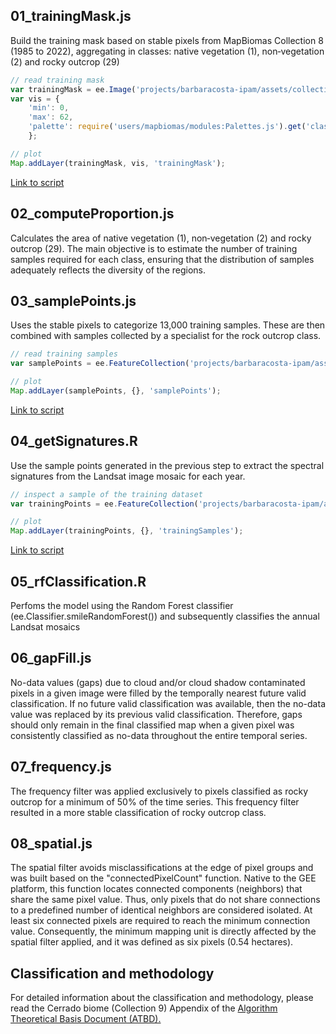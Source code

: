 ## 01_trainingMask.js
Build the training mask based on stable pixels from MapBiomas Collection 8 (1985 to 2022), aggregating in classes: native vegetation (1), non‑vegetation (2) and rocky outcrop (29)
```javascript
// read training mask
var trainingMask = ee.Image('projects/barbaracosta-ipam/assets/collection-9_rocky-outcrop/masks/cerrado_rockyTrainingMask_1985_2022_v3');
var vis = {
    'min': 0,
    'max': 62,
    'palette': require('users/mapbiomas/modules:Palettes.js').get('classification8')
    };

// plot 
Map.addLayer(trainingMask, vis, 'trainingMask'); 
```
[Link to script](https://code.earthengine.google.com/fd4301fbd5d9f35157e0267e3958d972)

## 02_computeProportion.js
Calculates the area of native vegetation (1), non‑vegetation (2) and rocky outcrop (29). The main objective is to estimate the number of training samples required for each class, ensuring that the distribution of samples adequately reflects the diversity of the regions.

## 03_samplePoints.js
Uses the stable pixels to categorize 13,000 training samples. These are then combined with samples collected by a specialist for the rock outcrop class. 
```javascript
// read training samples
var samplePoints = ee.FeatureCollection('projects/barbaracosta-ipam/assets/collection-9_rocky-outcrop/sample/points/samplePoints_v3');

// plot
Map.addLayer(samplePoints, {}, 'samplePoints');
```
[Link to script](https://code.earthengine.google.com/ad213218885b37629f70a750fbe49b02)

## 04_getSignatures.R
Use the sample points generated in the previous step to extract the spectral signatures from the Landsat image mosaic for each year.
```javascript
// inspect a sample of the training dataset 
var trainingPoints = ee.FeatureCollection('projects/barbaracosta-ipam/assets/collection-9_rocky-outcrop/training/v3/train_col9_rocky_1985_v3');

// plot
Map.addLayer(trainingPoints, {}, 'trainingSamples');
```
[Link to script](https://code.earthengine.google.com/5ec379f450999658c1e55fe75334f57d)

## 05_rfClassification.R
Perfoms the model using the Random Forest classifier (ee.Classifier.smileRandomForest()) and subsequently classifies the annual Landsat mosaics

## 06_gapFill.js
No-data values (gaps) due to cloud and/or cloud shadow contaminated pixels in a given image were filled by the temporally nearest future valid classification. If no future valid classification was available, then the no-data value was replaced by its previous valid classification. Therefore, gaps should only remain in the final classified map when a given pixel was consistently classified as no-data throughout the entire temporal series. 

## 07_frequency.js
The frequency filter was applied exclusively to pixels classified as rocky outcrop for a minimum of 50% of the time series. This frequency filter resulted in a more stable classification of rocky outcrop class.

## 08_spatial.js
The spatial filter avoids misclassifications at the edge of pixel groups and was built based on the "connectedPixelCount" function. Native to the GEE platform, this function locates connected components (neighbors) that share the same pixel value. Thus, only pixels that do not share connections to a predefined number of identical neighbors are considered isolated. At least six connected pixels are required to reach the minimum connection value. Consequently, the minimum mapping unit is directly affected by the spatial filter applied, and it was defined as six pixels (0.54 hectares).

## Classification and methodology
For detailed information about the classification and methodology, please read the Cerrado biome (Collection 9) Appendix of the [Algorithm Theoretical Basis Document (ATBD).](https://mapbiomas.org/download-dos-atbds)

